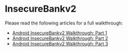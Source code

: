 # InsecureBankv2

Please read the following articles for a full walkthrough:

* [Android InsecureBankv2 Walkthrough: Part 1](https://infosecwriteups.com/android-insecurebankv2-walkthrough-part-1-9e0788ba5552)
* [Android InsecureBankv2 Walkthrough: Part 2](https://infosecwriteups.com/android-insecurebankv2-walkthrough-part-2-429b4ab4a60f)
* [Android InsecureBankv2 Walkthrough: Part 3](https://infosecwriteups.com/android-insecurebankv2-walkthrough-part-3-2b3e5843fe91)
